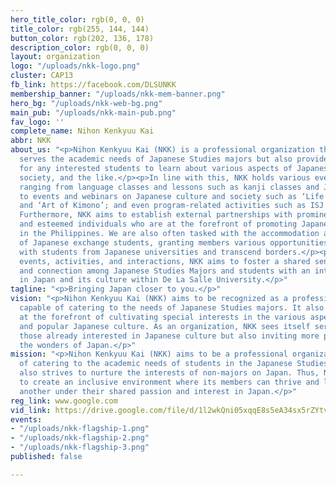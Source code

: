```yaml
---
hero_title_color: rgb(0, 0, 0)
title_color: rgb(255, 144, 144)
button_color: rgb(202, 136, 178)
description_color: rgb(0, 0, 0)
layout: organization
logo: "/uploads/nkk-logo.png"
cluster: CAP13
fb_link: https://facebook.com/DLSUNKK
membership_banner: "/uploads/nkk-mem-banner.png"
hero_bg: "/uploads/nkk-web-bg.png"
main_pub: "/uploads/nkk-main-pub.png"
fav_logo: ''
complete_name: Nihon Kenkyuu Kai
abbr: NKK
about_us: "<p>Nihon Kenkyuu Kai (NKK) is a professional organization that not only
  serves the academic needs of Japanese Studies majors but also provides a channel
  for any interested students to learn about various aspects of Japanese culture,
  society, and the like.</p><p>In line with this, NKK holds various events and activities
  ranging from language classes and lessons such as kanji classes and JLPT reviews;
  to events and webinars on Japanese culture and society such as ‘Life in Japan: Arubaito’
  and ‘Art of Kimono’; and even program-related activities such as ISJ orientations.
  Furthermore, NKK aims to establish external partnerships with prominent organizations
  and esteemed individuals who are at the forefront of promoting Japanese culture
  in the Philippines. We are also often tasked with the accommodation and assistance
  of Japanese exchange students, granting members various opportunities to interact
  with students from Japanese universities and transcend borders.</p><p>Through these
  events, activities, and interactions, NKK aims to foster a shared sense of understanding
  and connection among Japanese Studies Majors and students with an interest or passion
  in Japan and its culture within De La Salle University.</p>"
tagline: "<p>Bringing Japan closer to you.</p>"
vision: "<p>Nihon Kenkyuu Kai (NKK) aims to be recognized as a professional organization
  capable of catering to the needs of Japanese Studies majors. It also seeks to stand
  at the forefront of cultivating special interests in the various aspects of traditional
  and popular Japanese culture. As an organization, NKK sees itself serving not only
  those already interested in Japanese culture but also inviting more people to realize
  the wonders of Japan.</p>"
mission: "<p>Nihon Kenkyuu Kai (NKK) aims to be a professional organization capable
  of catering to the academic needs of students in the Japanese Studies Program. It
  also strives to nurture the interests of non-majors on Japan. Thus, NKK strives
  to create an inclusive environment where its members can thrive and learn from one
  another under their shared passion and interest in Japan.</p>"
reg_link: www.google.com
vid_link: https://drive.google.com/file/d/1l2wkQni05xqqE8s5eA34sx5rZYtvZXuP/preview
events:
- "/uploads/nkk-flagship-1.png"
- "/uploads/nkk-flagship-2.png"
- "/uploads/nkk-flagship-3.png"
published: false

---
```

